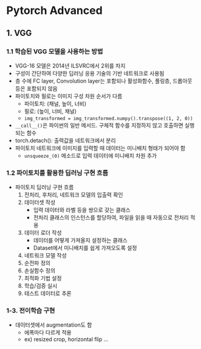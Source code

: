 # Pytorch Advanced

## 1. VGG

### 1.1 학습된 VGG 모델을 사용하는 방법
- VGG-16 모델은 2014년 ILSVRC에서 2위를 차지
- 구성이 간단하여 다양한 딥러닝 응용  기술의 기반 네트워크로 사용됨
- 층 수에 FC layer, Convolution layer는 포함되나 활성화함수, 풀링층, 드롭아웃 등은 포함되지 않음
- 파이토치와 필로는 이미지 구성 차원 순서가 다름
  - 파이토치: (채널, 높이, 너비)
  - 필로: (높이, 너비, 채널)
  - `img_transformed = img_transformed.numpy().transpose((1, 2, 0))`
- `__call__()`은 파이썬의 일반 메서드. 구체적 함수를 지정하지 않고 호출하면 실행되는 함수
- torch.detach(): 출력값을 네트워크에서 분리
- 파이토치 네트워크에 이미지를 입력할 때 데이터는 미니배치 형태가 되어야 함
  - `unsqueeze_(0)` 메소드로 입력 데이터에 미니배치 차원 추가

### 1.2 파이토치를 활용한 딥러닝 구현 흐름
- 파이토치 딥러닝 구현 흐름
   1. 전처리, 후처리, 네트워크 모델의 입출력 확인
   2. 데이터셋 작성
       - 입력 데이터와 라벨 등을 쌍으로 갖는 클래스
       - 전처리 클래스의 인스턴스를 할당하여, 파일을 읽을 때 자동으로 전처리 적용
   3. 데이터 로더 작성
       - 데이터를 어떻게 가져올지 설정하는 클래스
       - Dataset에서 미니배치를 쉽게 가져오도록 설정         
   4. 네트워크 모델 작성
   5. 순전파 정의
   6. 손실함수 정의
   7. 최적화 기법 설정
   8. 학습/검증 실시
   9. 테스트 데이터로 추론


### 1-3. 전이학습 구현
- 데이터셋에서 augmentation도 함
  - 에폭마다 다르게 적용
  - ex) resized crop, horizontal flip ...